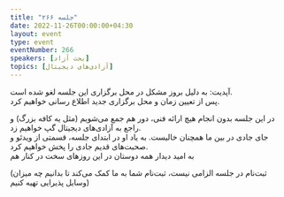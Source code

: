 ```yaml
---
title: "جلسه ۲۶۶"
date: 2022-11-26T00:00:00+04:30
layout: event
type: event
eventNumber: 266
speakers: [بحث آزاد]
topics: [آزادی‌های دیجیتال]
---
```

آپدیت: به دلیل بروز مشکل در محل برگزاری این جلسه لغو شده است.  
پس از تعیین زمان و محل برگزاری جدید اطلاع رسانی خواهیم کرد.

در این جلسه بدون انجام هیچ ارائه فنی، دور هم جمع می‌شویم (مثل یه کافه بزرگ) و راجع به آزادی‌های دیجیتال گپ خواهیم زد.  
جای جادی در بین ما همچنان خالیست. به یاد او در ابتدای جلسه، قسمتی از ویدئو و صحبت‌های قدیم جادی را پخش خواهیم کرد.  
به امید دیدار همه دوستان در این روزهای سخت در کنار هم


(ثبت‌نام در جلسه الزامی نیست، ثبت‌نام شما به ما کمک می‌کند تا بدانیم چه میزان وسایل پذیرایی تهیه کنیم)

